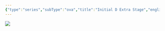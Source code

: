 ```yaml
---
{"type":"series","subType":"ova","title":"Initial D Extra Stage","englishTitle":"Initial D Extra Stage","year":2001,"dataSource":"MALAPI","url":"https://myanimelist.net/anime/822/Initial_D_Extra_Stage","id":822,"genres":["Action","Drama"],"studios":["Pastel"],"episodes":2,"duration":"27 min per ep","onlineRating":7.31,"actors":null,"image":"https://cdn.myanimelist.net/images/anime/8/13169.jpg","released":true,"streamingServices":["Shahid"],"airing":false,"airedFrom":"22/03/2001","airedTo":"01/01/1970","watched":false,"lastWatched":"","personalRating":0,"tags":["mediaDB/tv/series"],"dg-publish":true,"dateWatched":"2007-05-01","permalink":"/media-db/series/initial-d-extra-stage-2001/","dgPassFrontmatter":true,"noteIcon":"3","created":"2023-12-15T00:09:52.663+05:30","updated":"2023-12-15T00:13:39.952+05:30"}
---
```


<img src="https://cdn.myanimelist.net/images/anime/8/13169.jpg">